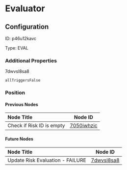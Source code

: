 # Evaluator
## Configuration
ID:  p46u12kavc

Type: EVAL 







### Additional Properties
7dwvsl8sa8
```string 
allTriggersFalse
```





### Position

#### Previous Nodes
| Node Title | Node ID |
| :------------- | ------------ |
| Check if Risk ID is empty | [7050iwhzic](./7050iwhzic.md) | 
 
 #### Future Nodes
| Node Title | Node ID |
| :------------- | ------------ |
| Update Risk Evaluation - FAILURE |[7dwvsl8sa8](./7dwvsl8sa8.md) | 